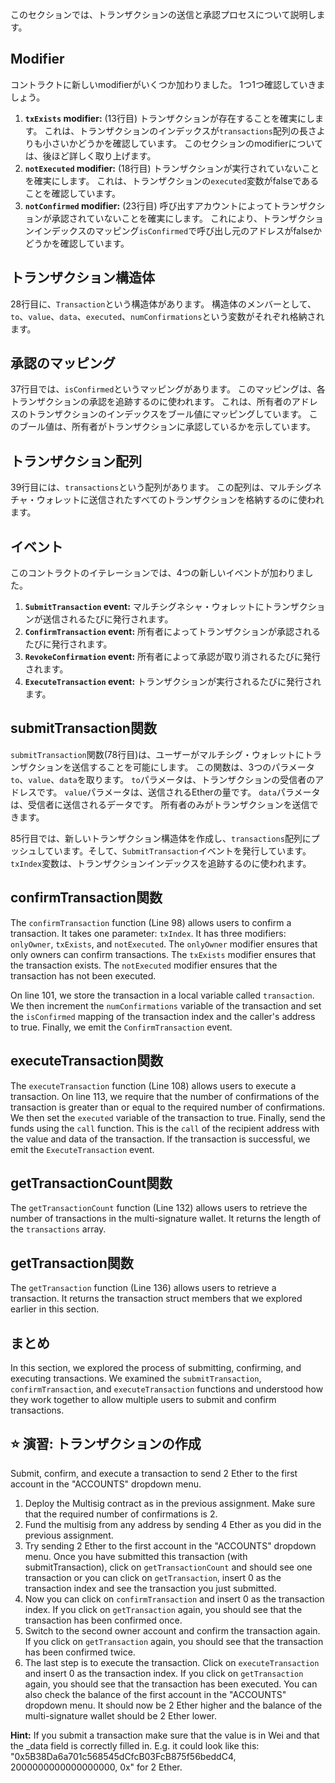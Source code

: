 このセクションでは、トランザクションの送信と承認プロセスについて説明します。

## Modifier

コントラクトに新しいmodifierがいくつか加わりました。 1つ1つ確認していきましょう。

1. **`txExists` modifier:** (13行目) トランザクションが存在することを確実にします。 これは、トランザクションのインデックスが`transactions`配列の長さよりも小さいかどうかを確認しています。 このセクションのmodifierについては、後ほど詳しく取り上げます。
2. **`notExecuted` modifier:** (18行目) トランザクションが実行されていないことを確実にします。 これは、トランザクションの`executed`変数がfalseであることを確認しています。
3. **`notConfirmed` modifier:** (23行目) 呼び出すアカウントによってトランザクションが承認されていないことを確実にします。 これにより、トランザクションインデックスのマッピング`isConfirmed`で呼び出し元のアドレスがfalseかどうかを確認しています。

## トランザクション構造体

28行目に、`Transaction`という構造体があります。 構造体のメンバーとして、`to`、`value`、`data`、`executed`、`numConfirmations`という変数がそれぞれ格納されます。

## 承認のマッピング

37行目では、`isConfirmed`というマッピングがあります。 このマッピングは、各トランザクションの承認を追跡するのに使われます。 これは、所有者のアドレスのトランザクションのインデックスをブール値にマッピングしています。 このブール値は、所有者がトランザクションに承認しているかを示しています。

## トランザクション配列

39行目には、`transactions`という配列があります。 この配列は、マルチシグネチャ・ウォレットに送信されたすべてのトランザクションを格納するのに使われます。

## イベント

このコントラクトのイテレーションでは、4つの新しいイベントが加わりました。

1. **`SubmitTransaction` event:** マルチシグネシャ・ウォレットにトランザクションが送信されるたびに発行されます。
2. **`ConfirmTransaction` event:** 所有者によってトランザクションが承認されるたびに発行されます。
3. **`RevokeConfirmation` event:** 所有者によって承認が取り消されるたびに発行されます。
4. **`ExecuteTransaction` event:** トランザクションが実行されるたびに発行されます。

## submitTransaction関数

`submitTransaction`関数(78行目)は、ユーザーがマルチシグ・ウォレットにトランザクションを送信することを可能にします。 この関数は、3つのパラメータ `to`、`value`、`data`を取ります。  `to`パラメータは、トランザクションの受信者のアドレスです。 `value`パラメータは、送信されるEtherの量です。 `data`パラメータは、受信者に送信されるデータです。 所有者のみがトランザクションを送信できます。

85行目では、新しいトランザクション構造体を作成し、`transactions`配列にプッシュしています。そして、`SubmitTransaction`イベントを発行しています。 `txIndex`変数は、トランザクションインデックスを追跡するのに使われます。

## confirmTransaction関数

The `confirmTransaction` function (Line 98) allows users to confirm a transaction. It takes one parameter: `txIndex`.
It has three modifiers: `onlyOwner`, `txExists`, and `notExecuted`. The `onlyOwner` modifier ensures that only owners can confirm transactions. The `txExists` modifier ensures that the transaction exists. The `notExecuted` modifier ensures that the transaction has not been executed.

On line 101, we store the transaction in a local variable called `transaction`. We then increment the `numConfirmations` variable of the transaction and set the `isConfirmed` mapping of the transaction index and the caller's address to true. Finally, we emit the `ConfirmTransaction` event.

## executeTransaction関数

The `executeTransaction` function (Line 108) allows users to execute a transaction. On line 113, we require that the number of confirmations of the transaction is greater than or equal to the required number of confirmations. We then set the `executed` variable of the transaction to true. Finally, send the funds using the `call` function.  This is the `call` of the recipient address with the value and data of the transaction. If the transaction is successful, we emit the `ExecuteTransaction` event.

## getTransactionCount関数

The `getTransactionCount` function (Line 132) allows users to retrieve the number of transactions in the multi-signature wallet. It returns the length of the `transactions` array.

## getTransaction関数

The `getTransaction` function (Line 136) allows users to retrieve a transaction. It returns the transaction struct members that we explored earlier in this section.

## まとめ

In this section, we explored the process of submitting, confirming, and executing transactions. We examined the `submitTransaction`, `confirmTransaction`, and `executeTransaction` functions and understood how they work together to allow multiple users to submit and confirm transactions.

## ⭐️ 演習: トランザクションの作成

Submit, confirm, and execute a transaction to send 2 Ether to the first account in the "ACCOUNTS" dropdown menu.

1. Deploy the Multisig contract as in the previous assignment. Make sure that the required number of confirmations is 2.
2. Fund the multisig from any address by sending 4 Ether as you did in the previous assignment.
3. Try sending 2 Ether to the first account in the "ACCOUNTS" dropdown menu.  Once you have submitted this transaction (with submitTransaction), click on `getTransactionCount` and should see one transaction or you can click on `getTransaction`, insert 0 as the transaction index and see the transaction you just submitted.
4. Now you can click on `confirmTransaction` and insert 0 as the transaction index. If you click on `getTransaction` again, you should see that the transaction has been confirmed once.
5. Switch to the second owner account and confirm the transaction again. If you click on `getTransaction` again, you should see that the transaction has been confirmed twice.
6. The last step is to execute the transaction. Click on `executeTransaction` and insert 0 as the transaction index. If you click on `getTransaction` again, you should see that the transaction has been executed. You can also check the balance of the first account in the "ACCOUNTS" dropdown menu. It should now be 2 Ether higher and the balance of the multi-signature wallet should be 2 Ether lower.

**Hint:**
If you submit a transaction make sure that the value is in Wei and that the _data field is correctly filled in. E.g. it could look like this: "0x5B38Da6a701c568545dCfcB03FcB875f56beddC4, 2000000000000000000, 0x" for 2 Ether.